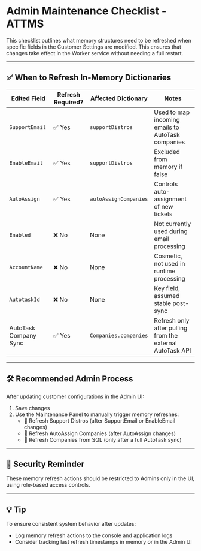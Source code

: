 # Admin Maintenance Checklist - ATTMS

This checklist outlines what memory structures need to be refreshed when specific fields in the Customer Settings are modified. This ensures that changes take effect in the Worker service without needing a full restart.

---

## ✅ When to Refresh In-Memory Dictionaries

| Edited Field           | Refresh Required? | Affected Dictionary             | Notes                                                                 |
|------------------------|-------------------|----------------------------------|-----------------------------------------------------------------------|
| `SupportEmail`         | ✅ Yes             | `supportDistros`                | Used to map incoming emails to AutoTask companies                     |
| `EnableEmail`          | ✅ Yes             | `supportDistros`                | Excluded from memory if false                                         |
| `AutoAssign`           | ✅ Yes             | `autoAssignCompanies`           | Controls auto-assignment of new tickets                               |
| `Enabled`              | ❌ No              | None                             | Not currently used during email processing                            |
| `AccountName`          | ❌ No              | None                             | Cosmetic, not used in runtime processing                              |
| `AutotaskId`           | ❌ No              | None                             | Key field, assumed stable post-sync                                   |
| AutoTask Company Sync  | ✅ Yes             | `Companies.companies`           | Refresh only after pulling from the external AutoTask API             |

---

## 🛠 Recommended Admin Process

After updating customer configurations in the Admin UI:

1. Save changes
2. Use the Maintenance Panel to manually trigger memory refreshes:
   - 🔁 Refresh Support Distros (after SupportEmail or EnableEmail changes)
   - 🔁 Refresh AutoAssign Companies (after AutoAssign changes)
   - 🔁 Refresh Companies from SQL (only after a full AutoTask sync)

---

## 🔐 Security Reminder

These memory refresh actions should be restricted to Admins only in the UI, using role-based access controls.

---

## 💡 Tip

To ensure consistent system behavior after updates:
- Log memory refresh actions to the console and application logs
- Consider tracking last refresh timestamps in memory or in the Admin UI